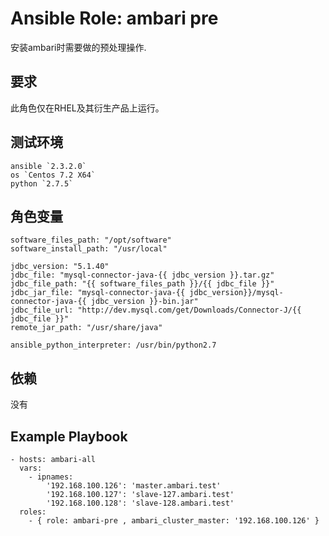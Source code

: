 # Ansible Role: ambari pre

安装ambari时需要做的预处理操作.

## 要求

此角色仅在RHEL及其衍生产品上运行。

## 测试环境
  
	ansible `2.3.2.0`
	os `Centos 7.2 X64`
	python `2.7.5`

## 角色变量

	software_files_path: "/opt/software"
	software_install_path: "/usr/local"

	jdbc_version: "5.1.40"
	jdbc_file: "mysql-connector-java-{{ jdbc_version }}.tar.gz"
	jdbc_file_path: "{{ software_files_path }}/{{ jdbc_file }}"
	jdbc_jar_file: "mysql-connector-java-{{ jdbc_version}}/mysql-connector-java-{{ jdbc_version }}-bin.jar"
	jdbc_file_url: "http://dev.mysql.com/get/Downloads/Connector-J/{{ jdbc_file }}"
	remote_jar_path: "/usr/share/java"

	ansible_python_interpreter: /usr/bin/python2.7

## 依赖

没有


## Example Playbook

	- hosts: ambari-all
	  vars:
 	  	- ipnames:
   	  		'192.168.100.126': 'master.ambari.test'
			'192.168.100.127': 'slave-127.ambari.test'
			'192.168.100.128': 'slave-128.ambari.test'
	  roles:
	  	- { role: ambari-pre , ambari_cluster_master: '192.168.100.126' }

